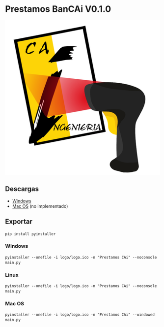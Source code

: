 
# Prestamos BanCAi V0.1.0

[![App logo](logo/logo.png)](https://github.com/rir001/CAI_prestamos)

## Descargas
- [Windows](https://github.com/rir001/CAI_prestamos/raw/refs/heads/main/dist/Prestamos%20CAi.exe)
- [Mac OS]() (no implementado)

## Exportar
`pip install pyinstaller`
### Windows
`pyinstaller --onefile -i logo/logo.ico -n "Prestamos CAi" --noconsole main.py`
### Linux
`pyinstaller --onefile -i logo/logo.ico -n "Prestamos CAi" --noconsole main.py`
### Mac OS
`pyinstaller --onefile -i logo/logo.ico -n "Prestamos CAi" --windowed  main.py`

